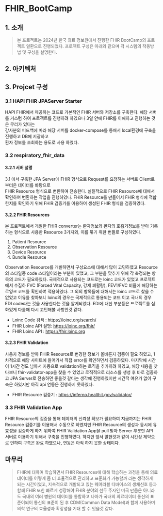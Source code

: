 # FHIR_BootCamp

## 1. 소개
> 본 프로젝트는 2024년 한국 의료 정보원에서 진행한 FHIR BootCamp의 프로젝트 일환으로 진행되었다.
> 프로젝트 구성은 아래와 같으며 각 시스템의 작동방법 및 구성을 설명한다.

## 2. 아키텍처



## 3. Projcet 구성
### 3.1 HAPI FHIR JPAServer Starter
HAPI FHIR에서 제공하는 코드로 기본적인 FHIR 서버와 저장소를 구축한다.
해당 서버를 커스텀 하여 프로젝트를 진행하려 하였으나 3일 안에 FHIR를 이해하고 진행하는 것은 무리가 있다는  
강사분의 피드백에 따라 해당 서버를 docker-compose를 통해서 local환경에 구축을 진행하고 DB에 저장하고  
환자 정보를 조회하는 용도로 사용 하였다.

### 3.2 respiratory_fhir_data
#### 3.2.1 서버 설명
3.1 에서 구축한 JPA Server에 FHIR 형식으로 Request를 요청하는 서버로 Client로 부터온 데이터를 바탕으로  
FHIR Resource 형식으로 변환하여 전송한다. 실질적으로 FHIR Resource에 대해서 확인하여 변환하는 작업을 진행하였다.
FHIR Resource를 만들어서 FHIR 형식에 적합한지를 확인하기 위해 FHIR 검증기를 이용하여 생성된 FHIR 형식을 검증하였다.

#### 3.2.2 FHIR Resources
본 프로젝트에서 개발한 FHIR converter는 환자정보와 환자의 호흡기정보를 받아 기록하는 형식으로 사용한 Resource 3가지와, 이를 묶기 위한 번들로 구성하였다.
1. Patient Resource
2. Observation Resource
3. Device Resource
4. Bundle Resource

Observation Resource를 개발하면서 구성요소에 대해서 많이 고민하였고 Resource의 스타일중 code 스타일이라는 부분이 있었고, 그 부분을 맞추기 위해 각 측정되는 항목의 코드가 필요하였다.
국제적으로 사용되는 코드로는 loinc 코드가 있었고 프로젝트에서 수집하 FVC (Forced Vital Capacity, 강제 폐활량), FEV1/FVC 비율에 해당하는 로잉크 코드를 확인하여 적용하였다.
그 외의 항목들에 대해서는 loinc 코드로 찾을 수 없었고 이유를 찾아보니 loinc의 경우는 국제적으로 통용되는 코드 이고 국내의 경우 EDI code라는 것을 사용한다는 것을 알게되었다.
EDI에 대한 부분등은 프로젝트를 심화있게 다룰때 다시 고민해볼 사항인것 같다.

-  Loinc Code 검색 : <https://loinc.org/search/>
-  FHIR Loinc API 설명: <https://loinc.org/fhir/>
-  FHIR Loinc API : <https://fhir.loinc.org>

#### 3.2.3 FHIR Validation
사용자 정보를 받아 FHIR Resource로 변경한 정보가 올바른지 검증이 필요 하였고, 1차적으로 해당 사이트에 들어가서 직접 error를 확인하면서 검증하였다.
마지막에 시간이 1시간 정도 남아서 자동으로 validation하는 로직을 추가하려 하였고, 해당 내용을 찾다보니 fhir-validator-app을 찾을 수 있었고
로직적으로 리소스를 생성 후 바로 검증하고 JPA Server로 전송하면 좋을것 같다는 생각에 진행하였지만 시간적 여유가 없어 구축은 하였지만 아직 api 연동은 진행하지 못하였다.
- FHIR Resource 검증기 : <https://inferno.healthit.gov/validator/>

### 3.3 FHIR Validation App
FHIR Resource의 검증을 통해 데이터의 신뢰성 확보가 필요하여 지금까지는 FHIR Resource 검증기를 이용해서 수동으로 하였지만
FHIR Resource의 생성과 동시에 유효성을 검증하게 하기 위하여 FHIR Validation App을 pull 받아 Server 부분만 API 서버로 이용하기 위해서
구축을 진행하였다. 하지만 앞서 말한것과 같이 시간상 제약으로 인하여 구축은 완료 하였으나, 연동은 아직 하지 못한 상태이다.

## 마무리
> FHIR에 대하여 학습하면서 FHIR Resources에 대해 학습하는 과정을 통해 의료 데이터를 어떻게 좀 더 효율적으로 관리하고 표준화가 가능할까 라는 생각하게 되는 시간이었고,
> 지속적으로 개발되고 있는 웨어러블 디바이스의 생채신호 등과 함께 FHIR 또한 빠르게 성장해야 FHIR 분야의 선두 주자인 미국 만큼은 아니라도 국내의 여러 병원의 데이터를 통합하고
> 나아가 국내의 의료데이터 통신의 표준이되어 통신의 표준이 된 후 CDM(Common Data Model)과 함께 사용하며 의학 연구의 효율성과 확장성을 기대 할 수 잇을것 같다.
